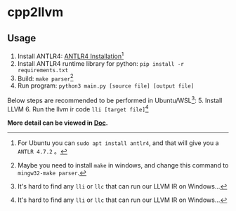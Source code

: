 # cpp2llvm
## Usage

1. Install ANTLR4: [ANTLR4 Installation](https://github.com/antlr/antlr4/blob/master/doc/getting-started.md#installation)[^2]
2. Install ANTLR4 runtime library for python: `pip install -r requirements.txt`
3. Build: `make parser`[^1]
4. Run program: `python3 main.py [source file] [output file]`

Below steps are recommended to be performed in Ubuntu/WSL[^3]: 
5. Install LLVM
6. Run the llvm ir code `lli [target file]`[^3]


[^1]: Maybe you need to install `make` in windows, and change this command to `mingw32-make parser`.
[^2]: For Ubuntu you can `sudo apt install antlr4`, and that will give you a `ANTLR 4.7.2` 。
[^3]: It's hard to find any `lli` or `llc` that can run our LLVM IR on Windows...

**More detail can be viewed in [Doc](doc/doc.md).**

